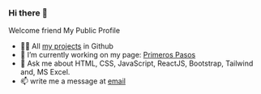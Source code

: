 ### Hi there 👋

Welcome friend My Public Profile 

- 👨‍💻 All [my projects](https://github.com/JuanCPoos/JuanCPoos) in Github
- 🔭 I’m currently working on my page: [Primeros Pasos](https://github.com/JuanCPoos/primeros-pasos)
- 💬 Ask me about HTML, CSS, JavaScript, ReactJS, Bootstrap, Tailwind and, MS Excel. 
- 📫 write me a message at [email](emailto:juan.cpoos@gmail.com)
<!--
**JuanCPoos/JuanCPoos** is a ✨ _special_ ✨ repository because its `README.md` (this file) appears on your GitHub profile.

Here are some ideas to get you started:

- 🌱 I’m currently learning ... 
- 👯 I’m looking to collaborate on ...
- 🤔 I’m looking for help with ...
- 💬 Ask me about ...
- 📫 How to reach me: ...
- 😄 Pronouns: ...
- ⚡ Fun fact: ...
-->
